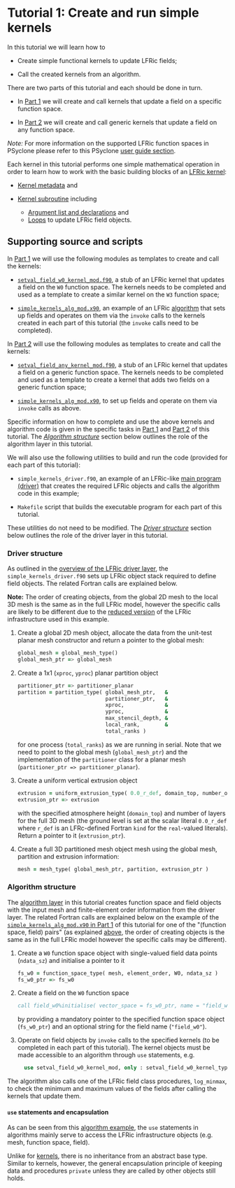 # Tutorial 1: Create and run simple kernels

In this tutorial we will learn how to

* Create simple functional kernels to update LFRic fields;

* Call the created kernels from an algorithm.

There are two parts of this tutorial and each should be done in turn.

* In [Part 1](part1/README.md) we will create and call kernels that
  update a field on a specific function space.

* In [Part 2](part2/README.md) we will create and call generic kernels
  that update a field on any function space.

*Note:* For more information on the supported LFRic function spaces in
PSyclone please refer to this PSyclone [user guide section](
https://psyclone.readthedocs.io/en/stable/dynamo0p3.html#supported-function-spaces).

Each kernel in this tutorial performs one simple mathematical operation
in order to learn how to work with the basic building blocks of an
[LFRic kernel](LFRic_kernel_structure.md):

* [Kernel metadata](LFRic_kernel_structure.md#kernel-metadata) and

* [Kernel subroutine](LFRic_kernel_structure.md#kernel-subroutine) including
  - [Argument list and declarations](
    LFRic_kernel_structure.md#argument-list-and-declarations) and
  - [Loops](LFRic_kernel_structure.md#loops) to update LFRic field objects.

## Supporting source and scripts

In [Part 1](part1) we will use the following modules as templates to create
and call the kernels:

* [`setval_field_w0_kernel_mod.f90`](part1/setval_field_w0_kernel_mod.f90),
  a stub of an LFRic kernel that updates a field on the `W0` function space.
  The kernels needs to be completed and used as a template to create
  a similar kernel on the `W3` function space;

* [`simple_kernels_alg_mod.x90`](part1/simple_kernels_alg_mod.x90), an
  example of an LFRic [algorithm](
  ../background/LFRic_structure.md#algorithm-layer) that sets up fields
  and operates on them via the `invoke` calls to the kernels created in
  each part of this tutorial (the `invoke` calls need to be completed).

In [Part 2](part2) will use the following modules as templates to create and
call the kernels:

* [`setval_field_any_kernel_mod.f90`](part2/setval_field_any_kernel_mod.f90),
  a stub of an LFRic kernel that updates a field on a generic function space.
  The kernels needs to be completed and used as a template to create
  a kernel that adds two fields on a generic function space;

* [`simple_kernels_alg_mod.x90`](part2/simple_kernels_alg_mod.x90), to set
  up fields and operate on them via `invoke` calls as above.

Specific information on how to complete and use the above kernels and
algorithm code is given in the specific tasks in [Part 1](part1/README.md)
and [Part 2](part2/README.md) of this tutorial. The
[*Algorithm structure*](#algorithm-structure) section below outlines the
role of the algorithm layer in this tutorial.

We will also use the following utilities to build and run the code (provided
for each part of this tutorial):

* `simple_kernels_driver.f90`, an example of an LFRic-like
  [main program (driver)](
  ../background/LFRic_structure.md#driver-layer) that creates the
  required LFRic objects and calls the algorithm code in this example;

* `Makefile` script that builds the executable program for each part of
  this tutorial.

These utilities do not need to be modified. The
[*Driver structure*](#driver-structure) section below outlines the role
of the driver layer in this tutorial.

### Driver structure

As outlined in the [overview of the LFRic driver layer](
../background/LFRic_structure.md#driver-layer), the
`simple_kernels_driver.f90` sets up LFRic object stack required to
define field objects. The related Fortran calls are explained below.

**Note:** The order of creating objects, from the global 2D mesh to the
local 3D mesh is the same as in the full LFRic model, however the specific
calls are likely to be different due to the [reduced version](
../README.md#lfric-code-support) of the LFRic infrastructure used
in this example.

1) Create a global 2D mesh object, allocate the data from the unit-test
   planar mesh constructor and return a pointer to the global mesh:
   ```fortran
   global_mesh = global_mesh_type()
   global_mesh_ptr => global_mesh
   ```

2) Create a 1x1 (`xproc`, `yproc`) planar partition object
   ```fortran
   partitioner_ptr => partitioner_planar
   partition = partition_type( global_mesh_ptr,   &
                               partitioner_ptr,   &
                               xproc,             &
                               yproc,             &
                               max_stencil_depth, &
                               local_rank,        &
                               total_ranks )
    ```
   for one process (`total_ranks`) as we are running in serial. Note that
   we need to point to the global mesh (`global_mesh_ptr`) and the
   implementation of the `partitioner` class for a planar mesh
   (`partitioner_ptr => partitioner_planar`).

3) Create a uniform vertical extrusion object
   ```fortran
   extrusion = uniform_extrusion_type( 0.0_r_def, domain_top, number_of_layers )
   extrusion_ptr => extrusion
   ```
   with the specified atmosphere height (`domain_top`) and number of layers
   for the full 3D mesh (the ground level is set at the scalar literal
   `0.0_r_def` where `r_def` is an LFRc-defined Fortran `kind` for the
   `real`-valued literals). Return a pointer to it (`extrusion_ptr`).

4) Create a full 3D partitioned mesh object mesh using the global mesh,
   partition and extrusion information:
   ```fortran
   mesh = mesh_type( global_mesh_ptr, partition, extrusion_ptr )
   ```

### Algorithm structure

The [algorithm layer](
../background/LFRic_structure.md#algorithm-layer) in this tutorial
creates function space and field objects with the input mesh and
finite-element order information from the driver layer. The related
Fortran calls are explained below on the example of the
[`simple_kernels_alg_mod.x90` in Part 1](
part1/simple_kernels_alg_mod.x90) of this tutorial for one of
the "(function space, field) pairs" (as explained [above](#driver-structure),
the order of creating objects is the same as in the full LFRic model
however the specific calls may be different).

1) Create a `W0` function space object with single-valued field data
   points (`ndata_sz`) and initialise a pointer to it
   ```fortran
   fs_w0 = function_space_type( mesh, element_order, W0, ndata_sz )
   fs_w0_ptr => fs_w0
   ```

2) Create a field on the `W0` function space
   ```fortran
   call field_w0%initialise( vector_space = fs_w0_ptr, name = "field_w0" )
   ```
   by providing a mandatory pointer to the specified function space object
   (`fs_w0_ptr`) and an optional string for the field name (`"field_w0"`).

3) Operate on field objects by `invoke` calls to the specified kernels
   (to be completed in each part of this tutorial). The kernel objects
   must be made accessible to an algorithm through `use` statements, e.g.
   ```fortran
     use setval_field_w0_kernel_mod, only : setval_field_w0_kernel_type
   ```

The algorithm also calls one of the LFRic field class procedures,
`log_minmax`, to check the minimum and maximum values of the fields after
calling the kernels that update them.

#### `use` statements and encapsulation

As can be seen from this [algorithm example](
part1/simple_kernels_alg_mod.x90), the `use` statements in algorithms
mainly serve to access the LFRic infrastructure objects (e.g. mesh,
function space, field).

Unlike for [kernels](LFRic_kernel_structure.md), there is no inheritance
from an abstract base type. Similar to kernels, however, the general
encapsulation principle of keeping data and procedures `private`
unless they are called by other objects still holds.
